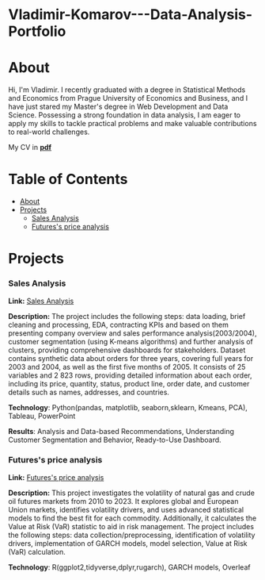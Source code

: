 # Vladimir-Komarov---Data-Analysis-Portfolio

# About 

Hi, I'm Vladimir. I recently graduated with a degree in Statistical Methods and Economics from Prague University of Economics and Business, and I have just stared my Master's degree in Web Development and Data Science. Possessing a strong foundation in data analysis, I am eager to apply my skills to tackle practical problems and make valuable contributions to real-world challenges.

My CV in [**pdf**](https://github.com/BuravV/Vladimir-Komarov---Data-Analysis-Portfolio/blob/main/cv_komarov_vladimir.pdf)

# Table of Contents
- [About](#section-1)
- [Projects](#section-2)
  - [Sales Analysis](#subsection-21)
  - [Futures's price analysis](#subsection-22)
<!-- The rest of your content goes here -->


# Projects

### Sales Analysis

**Link:** [Sales Analysis](https://github.com/BuravV/Vladimir-Komarov---Data-Analysis-Portfolio/tree/main/Sales%20Analysis)

**Description:**  The project includes the following steps: data loading, brief cleaning and processing, EDA, contracting KPIs and based on them presenting company overview and sales performance analysis(2003/2004), customer segmentation (using K-means algorithms) and further analysis of clusters, providing comprehensive dashboards for stakeholders. Dataset contains synthetic data about orders for  three years, covering full years for 2003 and 2004, as well as the first five months of 2005. It consists of 25 variables and 2 823 rows, providing detailed information about each order, including its price, quantity, status, product line, order date, and customer details such as names, addresses, and countries.

**Technology**: Python(pandas, matplotlib, seaborn,sklearn, Kmeans, PCA), Tableau, PowerPoint  

**Results**: Analysis and Data-based Recommendations, Understanding Customer Segmentation and Behavior, Ready-to-Use Dashboard.

### Futures's price analysis 

**Link:** [Futures's price analysis](https://github.com/BuravV/Vladimir-Komarov---Data-Analysis-Portfolio/tree/main/Futures's%20price%20analysis)

**Description:** This project investigates the volatility of natural gas and crude oil futures markets from 2010 to 2023. It explores global and European Union markets, identifies volatility drivers, and uses advanced statistical models to find the best fit for each commodity. Additionally, it calculates the Value at Risk (VaR) statistic to aid in risk management. The project includes the following steps: data collection/preprocessing, identification of volatility drivers, implementation of GARCH models, model selection, Value at Risk (VaR) calculation.

**Technology**: R(ggplot2,tidyverse,dplyr,rugarch), GARCH models, Overleaf
